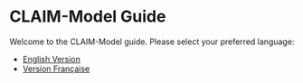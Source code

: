 # CLAIM-Model Guide

Welcome to the CLAIM-Model guide. Please select your preferred language:

- [English Version](https://bsantot47.github.io/CLAIM-Model/en/README.md)
- [Version Française](https://bsantot47.github.io/CLAIM-Model/fr/README.md)
